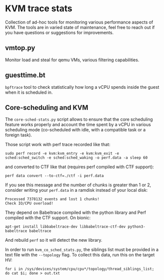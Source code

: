 # KVM trace stats

Collection of ad-hoc tools for monitoring various performance aspects of KVM.
The tools are in varied state of maintenance, feel free to reach out if you
have questions or suggestions for improvements.


## vmtop.py

Monitor load and steal for qemu VMs, various filtering capabilities.


## guesttime.bt

`bpftrace` tool to check statistically how long a vCPU spends inside the guest
when it is scheduled in.


## Core-scheduling and KVM

The `core-sched-stats.py` script allows to ensure that the core scheduling
feature works properly and account the time spent by a vCPU in various
scheduling mode (co-scheduled with idle, with a compatible task or a foreign
task).

Those script work with perf trace recorded like that:
```
sudo perf record -e kvm:kvm_entry -e kvm:kvm_exit -e sched:sched_switch -e sched:sched_waking -o perf.data -a sleep 60
```

and converted to CTF like that (requires perf compiled with CTF support):
```
perf data convert --to-ctf=./ctf -i perf.data
```

If you see this message and the number of chunks is greater than 1 or 2, consider writing your `perf.data` in a ramdisk instead
of your local disk:
```
Processed 7378132 events and lost 1 chunks!
Check IO/CPU overload!
```

They depend on Babeltrace compiled with the python library and Perf compiled with the CTF support. On bionic:

```
apt-get install libbabeltrace-dev libbabeltrace-ctf-dev python3-babeltrace babeltrace
```

And rebuild `perf` so it will detect the new library.

In order to run `kvm_co_sched_stats.py`, the siblings list must be provided in a text file with the `--topology` flag.
To collect this data, run this on the target HV:
```
for i in /sys/devices/system/cpu/cpu*/topology/thread_siblings_list; do cat $i; done > out.txt
```
